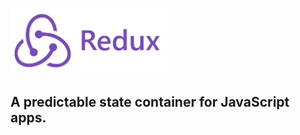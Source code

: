 # <a href='http://redux.js.org'><img src='https://github.com/raman-m/Redux/blob/master/Redux-logo-header.svg' height='100' alt='Redux Logo' /></a>

## A predictable state container for JavaScript apps.
